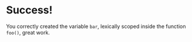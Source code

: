 # Success!

You correctly created the variable `bar`, lexically scoped inside the function
`foo()`, great work.
